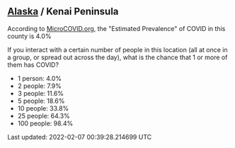 
## [Alaska](/united-states/alaska) / Kenai Peninsula

According to [MicroCOVID.org](http://microcovid.org),
the "Estimated Prevalence" of COVID in this county is 4.0%

If you interact with a certain number of people in this location
(all at once in a group, or spread out across the day), what is the chance that
1 or more of them has COVID?

- 1 person: 4.0%
- 2 people: 7.9%
- 3 people: 11.6%
- 5 people: 18.6%
- 10 people: 33.8%
- 25 people: 64.3%
- 100 people: 98.4%

Last updated: 2022-02-07 00:39:28.214699 UTC
